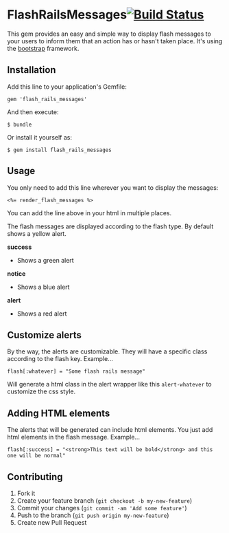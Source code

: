 # FlashRailsMessages[![Build Status](https://travis-ci.org/alejandrogutierrez/flash_rails_messages.png?branch=master)](https://travis-ci.org/alejandrogutierrez/flash_rails_messages)

This gem provides an easy and simple way to display flash messages to your users to inform them that an action has or hasn't taken place. It's using the
[bootstrap](http://twitter.github.io/bootstrap)
framework.

## Installation

Add this line to your application's Gemfile:

    gem 'flash_rails_messages'

And then execute:

    $ bundle

Or install it yourself as:

    $ gem install flash_rails_messages

## Usage

You only need to add this line wherever you want to display the messages:

    <%= render_flash_messages %>

You can add the line above in your html in multiple places.


The flash messages are displayed according to the flash type. By default shows a yellow alert.

**success**
- Shows a green alert

**notice**
- Shows a blue alert

**alert**
- Shows a red alert

## Customize alerts

By the way, the alerts are customizable. They will have a specific class according to the flash key. Example...

    flash[:whatever] = "Some flash rails message"

Will generate a html class in the alert wrapper like this `alert-whatever` to customize the css style.

## Adding HTML elements

The alerts that will be generated can include html elements. You just add html elements in the flash message.
Example...

    flash[:success] = "<strong>This text will be bold</strong> and this one will be normal"

## Contributing

1. Fork it
2. Create your feature branch (`git checkout -b my-new-feature`)
3. Commit your changes (`git commit -am 'Add some feature'`)
4. Push to the branch (`git push origin my-new-feature`)
5. Create new Pull Request
